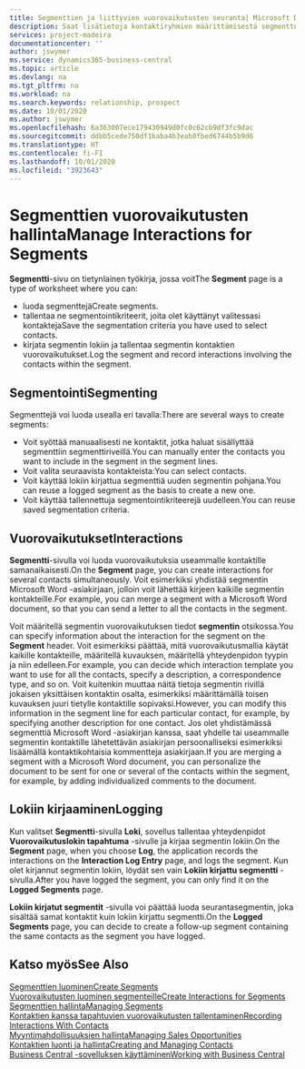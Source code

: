 ```yaml
---
title: Segmenttien ja liittyvien vuorovaikutusten seuranta| Microsoft Docs
description: Saat lisätietoja kontaktiryhmien määrittämisestä segmenttejä luomalla ja segmenttien vuorovaikutusten määrittämisestä.
services: project-madeira
documentationcenter: ''
author: jswymer
ms.service: dynamics365-business-central
ms.topic: article
ms.devlang: na
ms.tgt_pltfrm: na
ms.workload: na
ms.search.keywords: relationship, prospect
ms.date: 10/01/2020
ms.author: jswymer
ms.openlocfilehash: 6a363007ece179430949d0fc0c62cb9df3fc9dac
ms.sourcegitcommit: ddbb5cede750df1baba4b3eab8fbed6744b5b9d6
ms.translationtype: HT
ms.contentlocale: fi-FI
ms.lasthandoff: 10/01/2020
ms.locfileid: "3923643"
---
```

# <a name="manage-interactions-for-segments"></a><span data-ttu-id="bff5a-103">Segmenttien vuorovaikutusten hallinta</span><span class="sxs-lookup"><span data-stu-id="bff5a-103">Manage Interactions for Segments</span></span>
<span data-ttu-id="bff5a-104">**Segmentti**-sivu on tietynlainen työkirja, jossa voit</span><span class="sxs-lookup"><span data-stu-id="bff5a-104">The **Segment** page is a type of worksheet where you can:</span></span>

* <span data-ttu-id="bff5a-105">luoda segmenttejä</span><span class="sxs-lookup"><span data-stu-id="bff5a-105">Create segments.</span></span>
* <span data-ttu-id="bff5a-106">tallentaa ne segmentointikriteerit, joita olet käyttänyt valitessasi kontakteja</span><span class="sxs-lookup"><span data-stu-id="bff5a-106">Save the segmentation criteria you have used to select contacts.</span></span>
* <span data-ttu-id="bff5a-107">kirjata segmentin lokiin ja tallentaa segmentin kontaktien vuorovaikutukset.</span><span class="sxs-lookup"><span data-stu-id="bff5a-107">Log the segment and record interactions involving the contacts within the segment.</span></span>

## <a name="segmenting"></a><span data-ttu-id="bff5a-108">Segmentointi</span><span class="sxs-lookup"><span data-stu-id="bff5a-108">Segmenting</span></span>
<span data-ttu-id="bff5a-109">Segmenttejä voi luoda usealla eri tavalla:</span><span class="sxs-lookup"><span data-stu-id="bff5a-109">There are several ways to create segments:</span></span>

* <span data-ttu-id="bff5a-110">Voit syöttää manuaalisesti ne kontaktit, jotka haluat sisällyttää segmenttiin segmenttiriveillä.</span><span class="sxs-lookup"><span data-stu-id="bff5a-110">You can manually enter the contacts you want to include in the segment in the segment lines.</span></span>
* <span data-ttu-id="bff5a-111">Voit valita seuraavista kontakteista:</span><span class="sxs-lookup"><span data-stu-id="bff5a-111">You can select contacts.</span></span>
* <span data-ttu-id="bff5a-112">Voit käyttää lokiin kirjattua segmenttiä uuden segmentin pohjana.</span><span class="sxs-lookup"><span data-stu-id="bff5a-112">You can reuse a logged segment as the basis to create a new one.</span></span>
* <span data-ttu-id="bff5a-113">Voit käyttää tallennettuja segmentointikriteerejä uudelleen.</span><span class="sxs-lookup"><span data-stu-id="bff5a-113">You can reuse saved segmentation criteria.</span></span>

## <a name="interactions"></a><span data-ttu-id="bff5a-114">Vuorovaikutukset</span><span class="sxs-lookup"><span data-stu-id="bff5a-114">Interactions</span></span>
<span data-ttu-id="bff5a-115">**Segmentti**-sivulla voi luoda vuorovaikutuksia useammalle kontaktille samanaikaisesti.</span><span class="sxs-lookup"><span data-stu-id="bff5a-115">On the **Segment** page, you can create interactions for several contacts simultaneously.</span></span> <span data-ttu-id="bff5a-116">Voit esimerkiksi yhdistää segmentin Microsoft Word -asiakirjaan, jolloin voit lähettää kirjeen kaikille segmentin kontakteille.</span><span class="sxs-lookup"><span data-stu-id="bff5a-116">For example, you can merge a segment with a Microsoft Word document, so that you can send a letter to all the contacts in the segment.</span></span>

<span data-ttu-id="bff5a-117">Voit määritellä segmentin vuorovaikutuksen tiedot **segmentin** otsikossa.</span><span class="sxs-lookup"><span data-stu-id="bff5a-117">You can specify information about the interaction for the segment on the **Segment** header.</span></span> <span data-ttu-id="bff5a-118">Voit esimerkiksi päättää, mitä vuorovaikutusmallia käytät kaikille kontakteille, määritellä kuvauksen, määritellä yhteydenpidon tyypin ja niin edelleen.</span><span class="sxs-lookup"><span data-stu-id="bff5a-118">For example, you can decide which interaction template you want to use for all the contacts, specify a description, a correspondence type, and so on.</span></span> <span data-ttu-id="bff5a-119">Voit kuitenkin muuttaa näitä tietoja segmentin rivillä jokaisen yksittäisen kontaktin osalta, esimerkiksi määrittämällä toisen kuvauksen juuri tietylle kontaktille sopivaksi.</span><span class="sxs-lookup"><span data-stu-id="bff5a-119">However, you can modify this information in the segment line for each particular contact, for example, by specifying another description for one contact.</span></span> <span data-ttu-id="bff5a-120">Jos olet yhdistämässä segmenttiä Microsoft Word -asiakirjan kanssa, saat yhdelle tai useammalle segmentin kontaktille lähetettävän asiakirjan persoonalliseksi esimerkiksi lisäämällä kontaktikohtaisia kommentteja asiakirjaan.</span><span class="sxs-lookup"><span data-stu-id="bff5a-120">If you are merging a segment with a Microsoft Word document, you can personalize the document to be sent for one or several of the contacts within the segment, for example, by adding individualized comments to the document.</span></span>

## <a name="logging"></a><span data-ttu-id="bff5a-121">Lokiin kirjaaminen</span><span class="sxs-lookup"><span data-stu-id="bff5a-121">Logging</span></span>
<span data-ttu-id="bff5a-122">Kun valitset **Segmentti**-sivulla **Loki**, sovellus tallentaa yhteydenpidot **Vuorovaikutuslokin tapahtuma** -sivulle ja kirjaa segmentin lokiin.</span><span class="sxs-lookup"><span data-stu-id="bff5a-122">On the **Segment** page, when you choose **Log**, the application records the interactions on the **Interaction Log Entry** page, and logs the segment.</span></span> <span data-ttu-id="bff5a-123">Kun olet kirjannut segmentin lokiin, löydät sen vain **Lokiin kirjattu segmentti** -sivulla.</span><span class="sxs-lookup"><span data-stu-id="bff5a-123">After you have logged the segment, you can only find it on the **Logged Segments** page.</span></span>

<span data-ttu-id="bff5a-124">**Lokiin kirjatut segmentit** -sivulla voi päättää luoda seurantasegmentin, joka sisältää samat kontaktit kuin lokiin kirjattu segmentti.</span><span class="sxs-lookup"><span data-stu-id="bff5a-124">On the **Logged Segments** page, you can decide to create a follow-up segment containing the same contacts as the segment you have logged.</span></span>

## <a name="see-also"></a><span data-ttu-id="bff5a-125">Katso myös</span><span class="sxs-lookup"><span data-stu-id="bff5a-125">See Also</span></span>
[<span data-ttu-id="bff5a-126">Segmenttien luominen</span><span class="sxs-lookup"><span data-stu-id="bff5a-126">Create Segments</span></span>](marketing-how-create-segment.md)  
[<span data-ttu-id="bff5a-127">Vuorovaikutusten luominen segmenteille</span><span class="sxs-lookup"><span data-stu-id="bff5a-127">Create Interactions for Segments</span></span>](marketing-how-create-interactions.md)  
[<span data-ttu-id="bff5a-128">Segmenttien hallinta</span><span class="sxs-lookup"><span data-stu-id="bff5a-128">Managing Segments</span></span>](marketing-segments.md)  
[<span data-ttu-id="bff5a-129">Kontaktien kanssa tapahtuvien vuorovaikutusten tallentaminen</span><span class="sxs-lookup"><span data-stu-id="bff5a-129">Recording Interactions With Contacts</span></span>](marketing-interactions.md)  
[<span data-ttu-id="bff5a-130">Myyntimahdollisuuksien hallinta</span><span class="sxs-lookup"><span data-stu-id="bff5a-130">Managing Sales Opportunities</span></span>](marketing-manage-sales-opportunities.md)  
[<span data-ttu-id="bff5a-131">Kontaktien luonti ja hallinta</span><span class="sxs-lookup"><span data-stu-id="bff5a-131">Creating and Managing Contacts</span></span>](marketing-contacts.md)  
[<span data-ttu-id="bff5a-132">Business Central -sovelluksen käyttäminen</span><span class="sxs-lookup"><span data-stu-id="bff5a-132">Working with Business Central</span></span>](ui-work-product.md)
